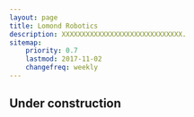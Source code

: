 ```yaml
---
layout: page
title: Lomond Robotics
description: XXXXXXXXXXXXXXXXXXXXXXXXXXXXXX.
sitemap:
    priority: 0.7
    lastmod: 2017-11-02
    changefreq: weekly
---
```

## Under construction

